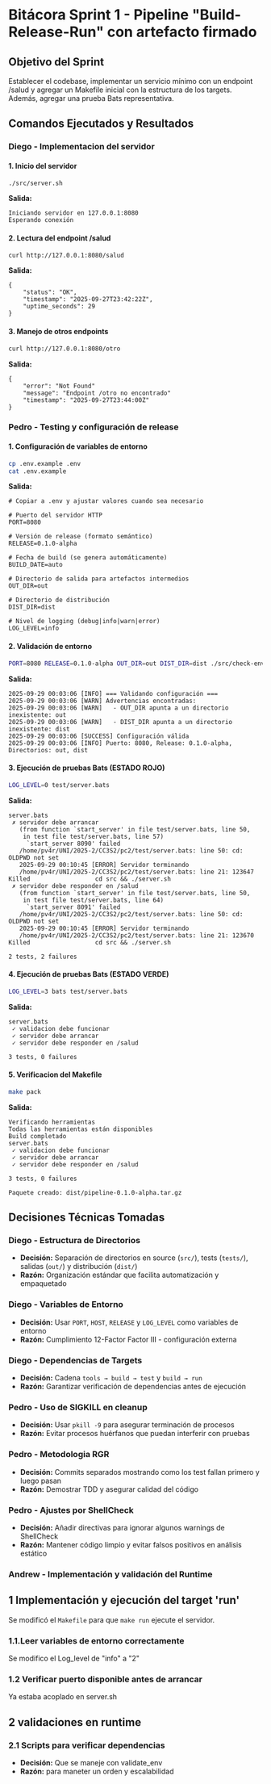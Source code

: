 # Bitácora Sprint 1 - Pipeline "Build-Release-Run" con artefacto firmado

## Objetivo del Sprint
Establecer el codebase, implementar un servicio mínimo con un endpoint /salud y agregar un Makefile inicial con la estructura de los targets. Además, agregar una prueba Bats representativa.

## Comandos Ejecutados y Resultados


### Diego - Implementacion del servidor

#### 1. Inicio del servidor

```bash
./src/server.sh 
```
**Salida:**
```
Iniciando servidor en 127.0.0.1:8080
Esperando conexión
```


#### 2. Lectura del endpoint /salud

```bash
curl http://127.0.0.1:8080/salud
```
**Salida:**
```
{
    "status": "OK",
    "timestamp": "2025-09-27T23:42:22Z",
    "uptime_seconds": 29 
}
```

#### 3. Manejo de otros endpoints
```bash
curl http://127.0.0.1:8080/otro
```
**Salida:**
```
{
    "error": "Not Found"
    "message": "Endpoint /otro no encontrado"
    "timestamp": "2025-09-27T23:44:00Z"
}
```

### Pedro - Testing y configuración de release

#### 1. Configuración de variables de entorno
```bash
cp .env.example .env
cat .env.example
```
**Salida:**
```
# Copiar a .env y ajustar valores cuando sea necesario

# Puerto del servidor HTTP
PORT=8080

# Versión de release (formato semántico)
RELEASE=0.1.0-alpha

# Fecha de build (se genera automáticamente)
BUILD_DATE=auto

# Directorio de salida para artefactos intermedios
OUT_DIR=out

# Directorio de distribución
DIST_DIR=dist

# Nivel de logging (debug|info|warn|error)
LOG_LEVEL=info
```

#### 2. Validación de entorno
```bash
PORT=8080 RELEASE=0.1.0-alpha OUT_DIR=out DIST_DIR=dist ./src/check-env.sh
```

**Salida:**
```
2025-09-29 00:03:06 [INFO] === Validando configuración ===
2025-09-29 00:03:06 [WARN] Advertencias encontradas:
2025-09-29 00:03:06 [WARN]   - OUT_DIR apunta a un directorio inexistente: out
2025-09-29 00:03:06 [WARN]   - DIST_DIR apunta a un directorio inexistente: dist
2025-09-29 00:03:06 [SUCCESS] Configuración válida
2025-09-29 00:03:06 [INFO] Puerto: 8080, Release: 0.1.0-alpha, Directorios: out, dist
```

#### 3. Ejecución de pruebas Bats (ESTADO ROJO)
```bash
LOG_LEVEL=0 test/server.bats
```
**Salida:**
```
server.bats
 ✗ servidor debe arrancar
   (from function `start_server' in file test/server.bats, line 50,
    in test file test/server.bats, line 57)
     `start_server 8090' failed
   /home/pv4r/UNI/2025-2/CC3S2/pc2/test/server.bats: line 50: cd: OLDPWD not set
   2025-09-29 00:10:45 [ERROR] Servidor terminando
   /home/pv4r/UNI/2025-2/CC3S2/pc2/test/server.bats: line 21: 123647 Killed                  cd src && ./server.sh
 ✗ servidor debe responder en /salud
   (from function `start_server' in file test/server.bats, line 50,
    in test file test/server.bats, line 64)
     `start_server 8091' failed
   /home/pv4r/UNI/2025-2/CC3S2/pc2/test/server.bats: line 50: cd: OLDPWD not set
   2025-09-29 00:10:45 [ERROR] Servidor terminando
   /home/pv4r/UNI/2025-2/CC3S2/pc2/test/server.bats: line 21: 123670 Killed                  cd src && ./server.sh

2 tests, 2 failures
```

#### 4. Ejecución de pruebas Bats (ESTADO VERDE)
```bash
LOG_LEVEL=3 bats test/server.bats
```
**Salida:**
```
server.bats
 ✓ validacion debe funcionar
 ✓ servidor debe arrancar
 ✓ servidor debe responder en /salud

3 tests, 0 failures
```

#### 5. Verificacion del Makefile
```bash
make pack
```
**Salida:**
```
Verificando herramientas
Todas las herramientas están disponibles
Build completado
server.bats
 ✓ validacion debe funcionar
 ✓ servidor debe arrancar
 ✓ servidor debe responder en /salud

3 tests, 0 failures

Paquete creado: dist/pipeline-0.1.0-alpha.tar.gz
```



## Decisiones Técnicas Tomadas

### Diego - Estructura de Directorios
- **Decisión:** Separación de directorios en source (`src/`), tests (`tests/`), salidas (`out/`) y distribución (`dist/`)
- **Razón:** Organización estándar que facilita automatización y empaquetado

### Diego - Variables de Entorno
- **Decisión:** Usar `PORT`, `HOST`, `RELEASE` y `LOG_LEVEL` como variables de entorno
- **Razón:** Cumplimiento 12-Factor Factor III - configuración externa

### Diego - Dependencias de Targets
- **Decisión:** Cadena `tools → build → test` y `build → run`
- **Razón:** Garantizar verificación de dependencias antes de ejecución

### Pedro - Uso de SIGKILL en cleanup
- **Decisión:** Usar `pkill -9` para asegurar terminación de procesos
- **Razón:** Evitar procesos huérfanos que puedan interferir con pruebas

### Pedro - Metodologia RGR
- **Decisión:** Commits separados mostrando como los test fallan primero y luego pasan
- **Razón:** Demostrar TDD y asegurar calidad del código

### Pedro - Ajustes por ShellCheck
- **Decisión:** Añadir directivas para ignorar algunos warnings de ShellCheck
- **Razón:** Mantener código limpio y evitar falsos positivos en análisis estático

### Andrew - Implementación y validación del Runtime
## 1 Implementación y ejecución del target 'run'
Se modificó el `Makefile` para que `make run` ejecute el servidor.
###  1.1.Leer variables de entorno correctamente
Se modifico el Log_level de "info" a "2"
###  1.2 Verificar puerto disponible antes de arrancar
Ya estaba acoplado en server.sh
## 2 validaciones en runtime
### 2.1 Scripts para verificar dependencias
- **Decisión:** Que se maneje con validate_env
- **Razón:** para maneter un orden y escalabilidad


